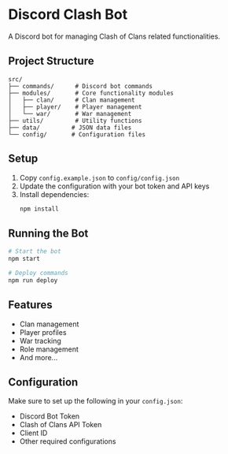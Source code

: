 # Discord Clash Bot

A Discord bot for managing Clash of Clans related functionalities.

## Project Structure

```
src/
├── commands/      # Discord bot commands
├── modules/       # Core functionality modules
│   ├── clan/      # Clan management
│   ├── player/    # Player management
│   └── war/       # War management
├── utils/         # Utility functions
├── data/         # JSON data files
└── config/       # Configuration files
```

## Setup

1. Copy `config.example.json` to `config/config.json`
2. Update the configuration with your bot token and API keys
3. Install dependencies:
   ```bash
   npm install
   ```

## Running the Bot

```bash
# Start the bot
npm start

# Deploy commands
npm run deploy
```

## Features

- Clan management
- Player profiles
- War tracking
- Role management
- And more...

## Configuration

Make sure to set up the following in your `config.json`:
- Discord Bot Token
- Clash of Clans API Token
- Client ID
- Other required configurations